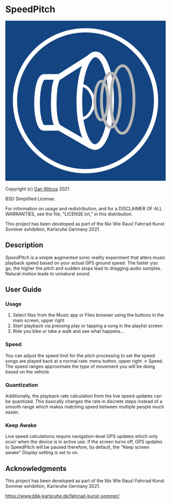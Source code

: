 SpeedPitch
==========

![SpeedPitch icon](images/appicon/speedpitch-1024.png)

Copyright (c) [Dan Wilcox](danomatika.com) 2021

BSD Simplified License.

For information on usage and redistribution, and for a DISCLAIMER OF ALL
WARRANTIES, see the file, "LICENSE.txt," in this distribution.

This project has been developed as part of the Nix Wie Raus! Fahrrad Kunst Sommer exhibition, Karlsruhe Germany 2021.

Description
-----------

_SpeedPitch_ is a simple augmented sonic reality experiment that alters music playback speed based on your actual GPS ground speed. The faster you go, the higher the pitch and sudden stops lead to dragging audio samples. Natural motion leads to unnatural sound.

User Guide
----------

### Usage

1. Select files from the Music app or Files browser using the buttons in the main screen, upper right
2. Start playback via pressing play or tapping a song in the playlist screen
3. Ride you bike or take a walk and see what happens...

### Speed

You can adjust the speed limit for the pitch processing to set the speed songs are played back at a normal rate: menu button, upper right -> Speed. The speed ranges approximate the type of movement you will be doing based on the vehicle.

### Quantization

Additionally, the playback rate calculation from the live speed updates can be quantized. This basically changes the rate in discrete steps instead of a smooth range which makes matching speed between multiple people much easier.

### Keep Awake

Live speed calculations require navigation-level GPS updates which only ocurr when the device is in active use. If the screen turns off, GPS updates to SpeedPitch will be paused therefore, by default, the "Keep screen awake" Display setting is set to on.

Acknowledgments
---------------

This project has been developed as part of the Nix Wie Raus! Fahrrad Kunst Sommer exhibition, Karlsruhe Germany 2021.

https://www.bbk-karlsruhe.de/fahrrad-kunst-sommer/
